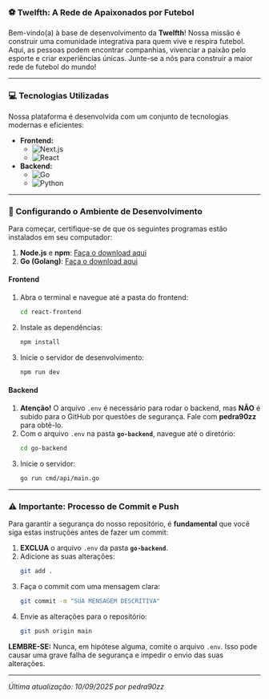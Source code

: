 ### ⚽ Twelfth: A Rede de Apaixonados por Futebol

Bem-vindo(a) à base de desenvolvimento da **Twelfth**! Nossa missão é construir uma comunidade integrativa para quem vive e respira futebol. Aqui, as pessoas podem encontrar companhias, vivenciar a paixão pelo esporte e criar experiências únicas. Junte-se a nós para construir a maior rede de futebol do mundo!

---

### 💻 Tecnologias Utilizadas

Nossa plataforma é desenvolvida com um conjunto de tecnologias modernas e eficientes:

-   **Frontend:**
       - ![Next.js](https://img.shields.io/badge/Next.js-black?style=for-the-badge&logo=next.js)
       - ![React](https://img.shields.io/badge/React-20232A?style=for-the-badge&logo=react)
-   **Backend:**
       - ![Go](https://img.shields.io/badge/Go-00ADD8?style=for-the-badge&logo=go&logoColor=white)
       - ![Python](https://img.shields.io/badge/python-3670A0?style=for-the-badge&logo=python&logoColor=ffdd54) 

---

### 🚀 Configurando o Ambiente de Desenvolvimento

Para começar, certifique-se de que os seguintes programas estão instalados em seu computador:

1.  **Node.js** e **npm**: [Faça o download aqui](https://nodejs.org/en/download/)
2.  **Go (Golang)**: [Faça o download aqui](https://go.dev/doc/install)

#### Frontend

1.  Abra o terminal e navegue até a pasta do frontend:
    ```bash
    cd react-frontend
    ```
2.  Instale as dependências:
    ```bash
    npm install
    ```
3.  Inicie o servidor de desenvolvimento:
    ```bash
    npm run dev
    ```

#### Backend

1.  **Atenção!** O arquivo `.env` é necessário para rodar o backend, mas **NÃO** é subido para o GitHub por questões de segurança. Fale com **pedra90zz** para obtê-lo.
2.  Com o arquivo `.env` na pasta **`go-backend`**, navegue até o diretório:
    ```bash
    cd go-backend
    ```
3.  Inicie o servidor:
    ```bash
    go run cmd/api/main.go
    ```

---

### ⚠️ Importante: Processo de Commit e Push

Para garantir a segurança do nosso repositório, é **fundamental** que você siga estas instruções antes de fazer um commit:

1.  **EXCLUA** o arquivo `.env` da pasta **`go-backend`**.
2.  Adicione as suas alterações:
    ```bash
    git add .
    ```
3.  Faça o commit com uma mensagem clara:
    ```bash
    git commit -m "SUA MENSAGEM DESCRITIVA"
    ```
4.  Envie as alterações para o repositório:
    ```bash
    git push origin main
    ```

**LEMBRE-SE:** Nunca, em hipótese alguma, comite o arquivo `.env`. Isso pode causar uma grave falha de segurança e impedir o envio das suas alterações.

---

_Última atualização: 10/09/2025 por pedra90zz_
